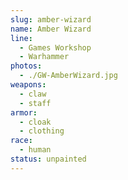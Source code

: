```yaml
---
slug: amber-wizard
name: Amber Wizard
line:
  - Games Workshop
  - Warhammer
photos:
  - ./GW-AmberWizard.jpg
weapons:
  - claw
  - staff
armor:
  - cloak
  - clothing
race:
  - human
status: unpainted
---
```

